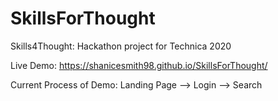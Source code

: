 # SkillsForThought
Skills4Thought: Hackathon project for Technica 2020

Live Demo: https://shanicesmith98.github.io/SkillsForThought/

Current Process of Demo: Landing Page --> Login --> Search